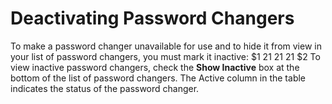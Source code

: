 [title]: # (Deactivating Password Changers)
[tags]: # (Deactivating Password Changers)
[priority]: # (1000)

# Deactivating Password Changers

To make a password changer unavailable for use and to hide it from view in your list of password changers, you must mark it inactive:
$1
$2$1
$2$1
$2$1
$2
To view inactive password changers, check the **Show Inactive** box at the bottom of the list of password changers. The Active column in the table indicates the status of the password changer.
